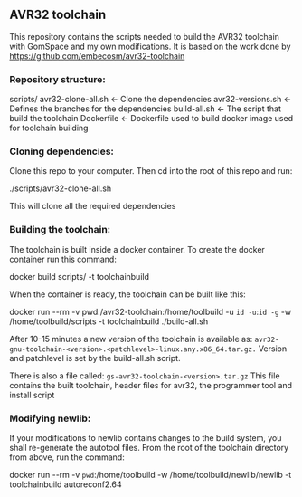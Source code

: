 ## AVR32 toolchain

This repository contains the scripts needed to build the AVR32 toolchain with GomSpace and my own modifications.
It is based on the work done by https://github.com/embecosm/avr32-toolchain

### Repository structure:

  scripts/
    avr32-clone-all.sh   <- Clone the dependencies
    avr32-versions.sh    <- Defines the branches for the dependencies
    build-all.sh         <- The script that build the toolchain
    Dockerfile           <- Dockerfile used to build docker image used for toolchain building

### Cloning dependencies:

Clone this repo to your computer. Then cd into the root of this repo and run:

  ./scripts/avr32-clone-all.sh

This will clone all the required dependencies

### Building the toolchain:

The toolchain is built inside a docker container. To create the docker container run this command:

  docker build scripts/ -t toolchainbuild

When the container is ready, the toolchain can be built like this:

docker run --rm -v pwd:/avr32-toolchain:/home/toolbuild -u `id -u`:`id -g` -w /home/toolbuild/scripts -t toolchainbuild ./build-all.sh

After 10-15 minutes a new version of the toolchain is available as: 
``avr32-gnu-toolchain-<version>.<patchlevel>-linux.any.x86_64.tar.gz.``
Version and patchlevel is set by the build-all.sh script.

There is also a file called:
``gs-avr32-toolchain-<version>.tar.gz``
This file contains the built toolchain, header files for avr32, the programmer tool and install script

### Modifying newlib:

If your modifications to newlib contains changes to the build system, you shall re-generate the autotool files. 
From the root of the toolchain directory from above, run the command:

  docker run --rm -v `pwd`:/home/toolbuild -w /home/toolbuild/newlib/newlib -t toolchainbuild autoreconf2.64
